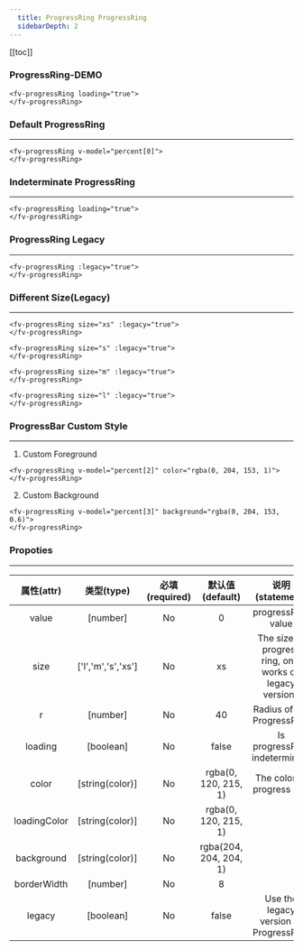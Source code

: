 ```yaml
---
  title: ProgressRing ProgressRing
  sidebarDepth: 2
---
```

  
[[toc]]

### ProgressRing-DEMO 

<script>
export default {
    data () {
        return {
            percent: [10,20,30,35]
        }
    },
    mounted () {
        setInterval(() => {
            for(let item of this.percent) {
                this.$set(this.percent, this.percent.indexOf(item), Math.ceil(Math.random() * 100));
            }
        }, 3000);
    }
}
</script>

<fv-progressRing loading="true">
</fv-progressRing>

```vue
<fv-progressRing loading="true">
</fv-progressRing>
```

### Default ProgressRing
---
<fv-progressRing v-model="percent[0]">
</fv-progressRing>

```vue
<fv-progressRing v-model="percent[0]">
</fv-progressRing>
```

### Indeterminate ProgressRing
---
<fv-progressRing loading="true">
</fv-progressRing>

```vue
<fv-progressRing loading="true">
</fv-progressRing>
```

### ProgressRing Legacy
---
<fv-progressRing :legacy="true">
</fv-progressRing>

```vue
<fv-progressRing :legacy="true">
</fv-progressRing>
```

### Different Size(Legacy)
---
<fv-progressRing size="xs" :legacy="true">
</fv-progressRing>

<fv-progressRing size="s" :legacy="true">
</fv-progressRing>

<fv-progressRing size="m" :legacy="true">
</fv-progressRing>

<fv-progressRing size="l" :legacy="true">
</fv-progressRing>

```vue
<fv-progressRing size="xs" :legacy="true">
</fv-progressRing>

<fv-progressRing size="s" :legacy="true">
</fv-progressRing>

<fv-progressRing size="m" :legacy="true">
</fv-progressRing>

<fv-progressRing size="l" :legacy="true">
</fv-progressRing>
```

### ProgressBar Custom Style
---
1. Custom Foreground
<fv-progressRing v-model="percent[2]" color="rgba(0, 204, 153, 1)">
</fv-progressRing>

```vue
<fv-progressRing v-model="percent[2]" color="rgba(0, 204, 153, 1)">
</fv-progressRing>
```

2. Custom Background
<fv-progressRing v-model="percent[3]" background="rgba(0, 204, 153, 0.6)">
</fv-progressRing>

```vue
<fv-progressRing v-model="percent[3]" background="rgba(0, 204, 153, 0.6)">
</fv-progressRing>
```

### Propoties
---
|  属性(attr)  |     类型(type)     | 必填(required) |    默认值(default)     |                     说明(statement)                      |
|:------------:|:------------------:|:--------------:|:----------------------:|:--------------------------------------------------------:|
|    value     |      [number]      |       No       |           0            |                    progressRing value                    |
|     size     | ['l','m','s','xs'] |       No       |           xs           | The size of progress ring, only works on legacy versions |
|      r       |      [number]      |       No       |           40           |                Radius of the ProgressRing                |
|   loading    |     [boolean]      |       No       |         false          |              Is progressRing indeterminate               |
|    color     |  [string(color)]   |       No       |  rgba(0, 120, 215, 1)  |                The color of progress ring                |
| loadingColor |  [string(color)]   |       No       |  rgba(0, 120, 215, 1)  |                                                          |
|  background  |  [string(color)]   |       No       | rgba(204, 204, 204, 1) |                                                          |
| borderWidth  |      [number]      |       No       |           8            |                                                          |
|    legacy    |     [boolean]      |       No       |         false          |          Use the legacy version of ProgressRing          |